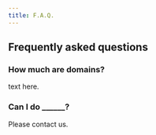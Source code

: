 ```yaml
---
title: F.A.Q.
---
```


## Frequently asked questions

### How much are domains?

text here.


### Can I do ______?

Please contact us.


